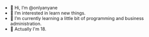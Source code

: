- 👋 Hi, I’m @onlyanyane
- 👀 I’m interested in learn new things.
- 🌱 I’m currently learning a little bit of programming and business administration.
- 🎂 Actually I'm 18.

<!---
onlyanyane/onlyanyane is a ✨ special ✨ repository because its `README.md` (this file) appears on your GitHub profile.
You can click the Preview link to take a look at your changes.
--->
